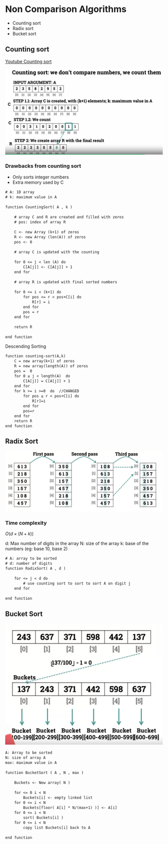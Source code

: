 # Non Comparison Algorithms

- Counting sort
- Radix sort
- Bucket sort

## Counting sort

[Youtube Counting sort](https://www.youtube.com/watch?v=OKd534EWcdk)

![](/Algorithms/UoL/assets/26.png)

### Drawbacks from counting sort

- Only sorts integer numbers
- Extra memory used by C

```
# A: 1D array
# k: maximum value in A

function CountingSort( A , k )

    # array C and R are created and filled with zeros
    # pos: index of array R

    C <- new Array (k+1) of zeros
    R <- new Array (len(A)) of zeros
    pos <- 0

    # array C is updated with the counting

    for 0 <= j < len (A) do
        C[A[j]] <- C[A[j]] + 1
    end for 

    # array R is updated with final sorted numbers

    for 0 <= i < (k+1) do
        for pos <= r < pos+C[i] do
            R[r] = i
        end for
        pos = r
    end for

    return R

end function
```

Descending Sorting
```
function counting-sort(A,k)
    C = new array(k+1) of zeros
    R = new array(length(A)) of zeros
    pos =  0
    for 0 ≤ j < length(A)  do
        C[A[j]] = C[A[j]] + 1
    end for
    for k >= i >=0  do  //CHANGED
        for pos ≤ r < pos+C[i] do
            R[r]=i
        end for
        pos=r
    end for
    return R
end function
```

## Radix Sort

![](/Algorithms/UoL/assets/27.png)

### Time complexity 

$O(d\times (N+k))$

d: Max number of digits in the array
N: size of the array
k: base of the numbers (eg: base 10, base 2)

```
# A: array to be sorted
# d: number of digits
function RadixSort( A , d )

    for <= j < d do
        # use counting sort to sort to sort A on digit j
    end for

end function
```

## Bucket Sort

![](/Algorithms/UoL/assets/28.png)

```
A: Array to be sorted
N: size of array A
max: maximum value in A

function BucketSort ( A , N , max )

    Buckets <- New array( N )

    for <= 0 i < N 
        Buckets[i] <- empty linked list
    for 0 <= i < N
        Buckets[floor( A[i] * N/(max+1) )] <- A[i]
    for 0 <= i < N
        sort( Buckets[i] )
    for 0 <= i < N
        copy list Buckets[i] back to A

end function
```